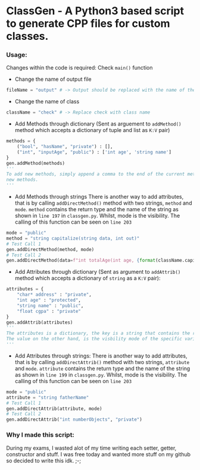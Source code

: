 # ClassGen - A Python3 based script to generate CPP files for custom classes.

### Usage:
Changes within the code is required:
Check `main()` function
- Change the name of output file
```python
fileName = "output" # -> Output should be replaced with the name of the file.
```
- Change the name of class
```python
className = "check" # -> Replace check with class name
```
- Add Methods through dictionary (Sent as arguement to `addMethod()` method which accepts a dictionary of tuple and list as `K:V` pair)
```python
methods = {
	("bool", "hasName", "private") : [],
	("int", "inputAge", "public") : ['int age', 'string name']
}
gen.addMethod(methods)
'''
To add new methods, simply append a comma to the end of the current methods dictionary, and keep on adding
new methods.
'''
```
- Add Methods through strings
There is another way to add attributes, that is by calling `addDirectMethod()` method with two strings, `method` and `mode`. `method` contains the return type and the name of the string as shown in `line 197` in `classgen.py`. Whilst, mode is the visibility. The calling of this function can be seen on `line 203`
```python
mode = "public"
method = "string capitalize(string data, int out)"
# Test Call 1
gen.addDirectMethod(method, mode)
# Test Call 2
gen.addDirectMethod(data=f"int totalAge(int age, {format(className.capitalize())} obj)", mode="protected")
```
- Add Attributes through dictionary (Sent as argument to `addAttrib()` method which accepts a dictionary of `string` as a `K:V` pair):
```python
attributes = {
	"char* address" : "private",
	"int age" : "protected",
	"string name" : "public",
	"float cgpa" : "private"
}
gen.addAttrib(attributes)
'''
The attributes is a dictionary, the key is a string that contains the return type + variable name.
The value on the other hand, is the visbility mode of the specific variable in the class
'''
```
- Add Attributes through strings:
There is another way to add attributes, that is by calling `addDirectAttrib()` method with two strings, `attribute` and `mode`. `attribute` contains the return type and the name of the string as shown in `line 199` in `classgen.py`. Whilst, mode is the visibility. The calling of this function can be seen on `line 203`
```python
mode = "public"
attribute = "string fatherName"
# Test Call 1
gen.addDirectAttrib(attribute, mode)
# Test Call 2
gen.addDirectAttrib("int numberObjects", "private")
```

### Why I made this script:
During my exams, I wasted alot of my time writing each setter, getter, constructor and stuff. I was free today and wanted more stuff on my github so decided to write this idk. ;-;

<!--
[![carbon.png](https://i.postimg.cc/WphxysSH/carbon.png)](https://postimg.cc/RqxP65k7)
-->
